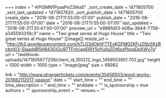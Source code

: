 +++
index = "-KPiSMN1PyaaPeZ3IAaS"
_sort_create_date = 1471805700
_sort_last_updated = 1471837620
_sort_publish_date = 1471805700
create_date = "2016-08-21T11:55:00-07:00"
publish_date = "2016-08-21T11:55:00-07:00"
date = "2016-08-21T11:55:00-07:00"
last_updated = "2016-08-21T20:47:00-07:00"
preview_url = "e986fd03-b06a-3844-7758-a345593319c3"
name = "Two great series at Hugo House"
title = "Two great series at Hugo House"
[[image]]
resize_url = "http://lh3.googleusercontent.com/h7LG3dOkhF7TExKGFM0ZKFiJZNz5KzBcbnXi3-SIaaddR5H843GIOu97TFnlcjaqElRY5nYuligZDt6szPbxgDpXWv7g"
url = "/webhook-uploads/1471805677208/client_id_100212_logo_1459553851.702.jpg"
height = 1000
width = 1000
type = "image/jpeg"
size = 68982

link = "http://www.strangertickets.com/events/35458503/word-works-201682112017-season"
date = ""
start_time = ""
end_time = ""
time_description = "
end_time = ""
enddate = ""
is_sponsorship = true
authors = ""
sponsorship_event = ""
venues = ""
